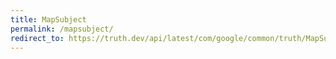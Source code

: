 ```yaml
---
title: MapSubject
permalink: /mapsubject/
redirect_to: https://truth.dev/api/latest/com/google/common/truth/MapSubject.html
---
```

